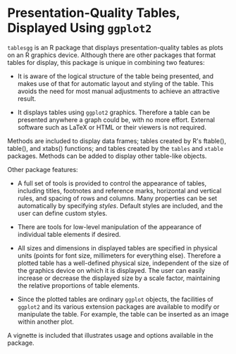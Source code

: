 # Presentation-Quality Tables, Displayed Using `ggplot2`

`tablesgg` is an R package that displays presentation-quality tables as 
plots on an R graphics device.  Although there are other packages that format 
tables for display, this package is unique in combining two features: 

* It is aware of the logical structure of the table being presented, and makes 
use of that for automatic layout and styling of the table.  This avoids 
the need for most manual adjustments to achieve an attractive result. 

* It displays tables using `ggplot2` graphics.  Therefore a table can 
be presented anywhere a graph could be, with no more effort.  External 
software such as LaTeX or HTML or their viewers is not required. 

Methods are included to display data frames; tables created by R's 
ftable(), table(), and xtabs() functions; and tables 
created by the `tables` and `xtable` packages.  Methods can be 
added to display other table-like objects. 

Other package features:

* A full set of tools is provided to control the appearance 
of tables, including titles, footnotes and reference marks, horizontal 
and vertical rules, and spacing of rows and columns.  Many properties can be 
set automatically by specifying _styles_.  Default styles are 
included, and the user can define custom styles.

* There are tools for low-level manipulation of the appearance of 
individual table elements if desired.

* All sizes and dimensions in displayed tables are specified in physical 
units (points for font size, millimeters for everything else).  Therefore a 
plotted table has a well-defined physical size, independent of the size of 
the graphics device on which it is displayed.  The user can easily increase 
or decrease the displayed size by a scale factor, maintaining the relative 
proportions of table elements.

* Since the plotted tables are ordinary `ggplot` objects, 
the facilities of `ggplot2` and its various extension packages are 
available to modify or manipulate the table.  For example, the table can be 
inserted as an image within another plot.

A vignette is included that illustrates usage and options available in 
the package.
